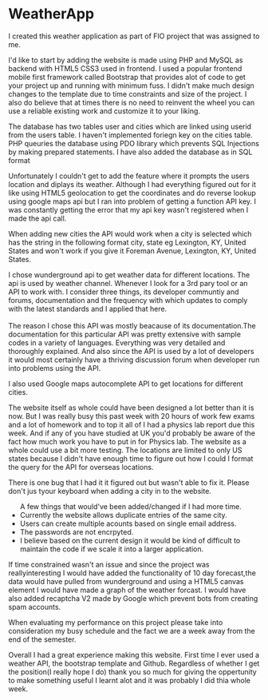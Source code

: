 # WeatherApp
I created this weather application as part of FIO project that was assigned to me.

I'd like to start by adding the website is made using PHP and MySQL as backend with HTML5 CSS3 used in frontend. I used a popular frontend mobile first framework called Bootstrap that provides alot of code to get your project up and running with minimum fuss. I didn't make much design changes to the template due to time constraints and size of the project. I also do believe that at times there is no need to reinvent the wheel you can use a reliable existing work and customize it to your liking.

The database has two tables user and cities which are linked using userid from the users table. I haven't implemented foriegn key on the cities table. PHP queuries the database using PDO library which prevents SQL Injections by making prepared statements. I have also added the database as in SQL format

Unfortunately I couldn't get to add the feature where it prompts the users location and diplays its weather. Although I had everything figured out for it like using HTML5 geolocation to get the coordinates and do reverse lookup using google maps api but I ran into problem of getting a function API key. I was constantly getting the error that my api key wasn't registered when I made the api call.

When adding new cities the API would work when a city is selected which has the string in the following format city, state eg Lexington, KY, United States and won't work if you give it Foreman Avenue, Lexington, KY, United States.

I chose wunderground api to get weather data for different locations. The api is used by weather channel. Whenever I look for a 3rd pary tool or an API to work with. I consider three things, its developer communtiy and forums, documentation and the frequency with which updates to comply with the latest standards and I applied that here. <br/><br/> 
The reason I chose this API was mostly beacause of its documentation.The documentation for this particular API was pretty extensive with sample codes in a variety of languages. Everything was very detailed and thoroughly explained. And also since the API is used by a lot of developers it would most certainly have a thriving discussion forum when developer run into problems using the API.

I also used Google maps autocomplete API to get locations for different cities.


The website itself as whole could have been designed a lot better than it is now. But I was really busy this past week with 20 hours of work few exams and a lot of homework and to top it all of I had a physics lab report due this week. And if any of you have studied at UK you'd probably be aware of the fact how much work you have to put in for Physics lab. 
The website as a whole could use a bit more testing. The locations are limited to only US states because I didn't have enough time to figure out how I could I format the query for the API for overseas locations.

There is one bug that I had it it figured out but wasn't able to fix it. Please don't jus tyour keyboard when adding a city in to the website.

<ul>
A few things that would've been added/changed if I had more time.
<li>Currently the website allows duplicate entries of the same city. </li>
<li>Users can create multiple acounts based on single email address.</li>
<li>The passwords are not encrpyted.</li>
<li>I believe based on the current design it would be kind of difficult to maintain the code if we scale it into a larger application.</li>
</ul>

If time constrained wasn't an issue and since the project was reallyinteresting I would have added the functionality of 10 day forecast,the data would have pulled from wunderground and using a HTML5 canvas element I would have made a graph of the weather forcast. I would have also added recaptcha V2 made by Google which prevent bots from creating spam accounts.


When evaluating my performance on this project please take into consideration my busy schedule and the fact we are a week away from the end of the semester.

Overall I had a great experience making this website. First time I ever used a weather API, the bootstrap template and Github. Regardless of whether I get the position(I really hope I do) thank you so much for giving the oppertunity to make something useful I learnt alot and it was probably I did thia whole week.

